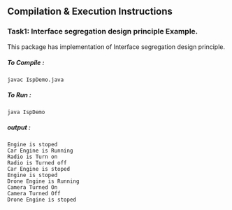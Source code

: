 ## Compilation & Execution Instructions
### Task1: Interface segregation design principle Example.
This package has implementation of Interface segregation design principle.

##### To Compile :  
``` javac IspDemo.java ```
##### To Run :
``` java IspDemo ```

##### output : 
```
Engine is stoped
Car Engine is Running
Radio is Turn on
Radio is Turned off
Car Engine is stoped
Engine is stoped
Drone Engine is Running
Camera Turned On
Camera Turned Off
Drone Engine is stoped
```
